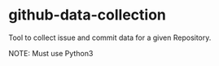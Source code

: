 # github-data-collection
Tool to collect issue and commit data for a given Repository.

NOTE: Must use Python3
